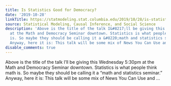```yaml
---
title: Is Statistics Good for Democracy?
date: '2019-10-28'
linkTitle: https://statmodeling.stat.columbia.edu/2019/10/28/is-statistics-good-for-democracy/
source: Statistical Modeling, Causal Inference, and Social Science
description: 'Above is the title of the talk I&#8217;ll be giving this Wednesday 5:30pm
  at the Math and Democracy Seminar downtown. Statistics is what people think math
  is. So maybe they should be calling it a &#8220;math and statistics seminar.&#8221;
  Anyway, here it is: This talk will be some mix of News You Can Use and ...'
disable_comments: true
---
```

Above is the title of the talk I&#8217;ll be giving this Wednesday 5:30pm at the Math and Democracy Seminar downtown. Statistics is what people think math is. So maybe they should be calling it a &#8220;math and statistics seminar.&#8221; Anyway, here it is: This talk will be some mix of News You Can Use and ...